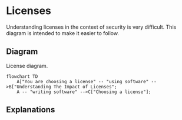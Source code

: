 # Licenses

Understanding licenses in the context of security is very difficult.  This diagram is intended to make it easier to follow.

## Diagram

License diagram.

```mermaid
flowchart TD
    A["You are choosing a license" -- "using software" -->B["Understanding The Impact of Licenses";
    A -- "writing software" -->C["Choosing a license"];
```

## Explanations

